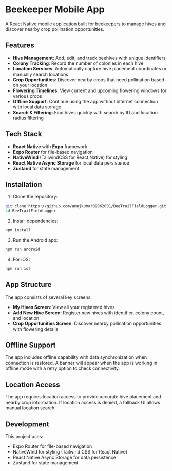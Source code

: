 # Beekeeper Mobile App

A React Native mobile application built for beekeepers to manage hives and discover nearby crop pollination opportunities.

## Features

- **Hive Management**: Add, edit, and track beehives with unique identifiers
- **Colony Tracking**: Record the number of colonies in each hive
- **Location Services**: Automatically capture hive placement coordinates or manually search locations
- **Crop Opportunities**: Discover nearby crops that need pollination based on your location
- **Flowering Timelines**: View current and upcoming flowering windows for various crops
- **Offline Support**: Continue using the app without internet connection with local data storage
- **Search & Filtering**: Find hives quickly with search by ID and location radius filtering

## Tech Stack

- **React Native** with **Expo** framework
- **Expo Router** for file-based navigation
- **NativeWind** (TailwindCSS for React Native) for styling
- **React Native Async Storage** for local data persistence
- **Zustand** for state management

## Installation

1. Clone the repository:

```bash
git clone https://github.com/anujkumar09062001/BeeTrailFieldLogger.git
cd BeeTrailFieldLogger
```

2. Install dependencies:

```bash
npm install
```

3. Run the Android app:

```bash
npm run android
```

4. For iOS:

```bash
npm run ios
```

## App Structure

The app consists of several key screens:

- **My Hives Screen**: View all your registered hives
- **Add New Hive Screen**: Register new hives with identifier, colony count, and location
- **Crop Opportunities Screen**: Discover nearby pollination opportunities with flowering details

## Offline Support

The app includes offline capability with data synchronization when connection is restored. A banner will appear when the app is working in offline mode with a retry option to check connectivity.

## Location Access

The app requires location access to provide accurate hive placement and nearby crop information. If location access is denied, a fallback UI allows manual location search.

## Development

This project uses:

- Expo Router for file-based navigation
- NativeWind for styling (Tailwind CSS for React Native)
- React Native Async Storage for data persistence
- Zustand for state management
